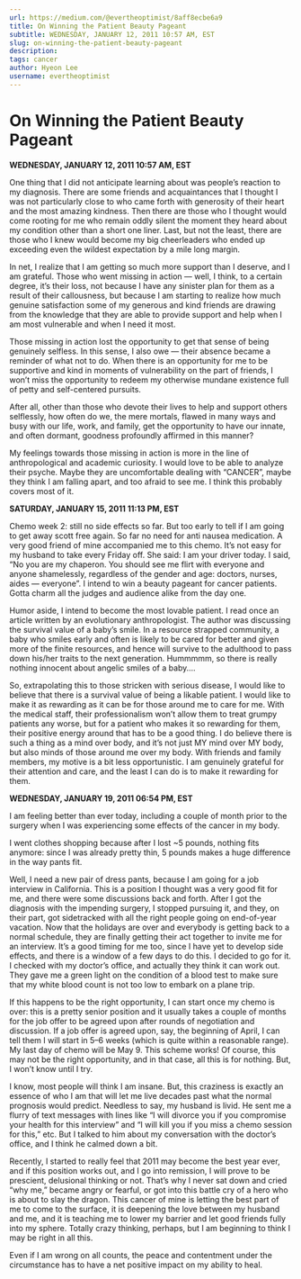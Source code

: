 ```yaml
---
url: https://medium.com/@evertheoptimist/8aff8ecbe6a9
title: On Winning the Patient Beauty Pageant
subtitle: WEDNESDAY, JANUARY 12, 2011 10:57 AM, EST
slug: on-winning-the-patient-beauty-pageant
description: 
tags: cancer
author: Hyeon Lee
username: evertheoptimist
---
```


# On Winning the Patient Beauty Pageant

**WEDNESDAY, JANUARY 12, 2011 10:57 AM, EST**

One thing that I did not anticipate learning about was people’s reaction to my diagnosis. There are some friends and acquaintances that I thought I was not particularly close to who came forth with generosity of their heart and the most amazing kindness. Then there are those who I thought would come rooting for me who remain oddly silent the moment they heard about my condition other than a short one liner. Last, but not the least, there are those who I knew would become my big cheerleaders who ended up exceeding even the wildest expectation by a mile long margin.

In net, I realize that I am getting so much more support than I deserve, and I am grateful. Those who went missing in action — well, I think, to a certain degree, it’s their loss, not because I have any sinister plan for them as a result of their callousness, but because I am starting to realize how much genuine satisfaction some of my generous and kind friends are drawing from the knowledge that they are able to provide support and help when I am most vulnerable and when I need it most.

Those missing in action lost the opportunity to get that sense of being genuinely selfless. In this sense, I also owe — their absence became a reminder of what not to do. When there is an opportunity for me to be supportive and kind in moments of vulnerability on the part of friends, I won’t miss the opportunity to redeem my otherwise mundane existence full of petty and self-centered pursuits.

After all, other than those who devote their lives to help and support others selflessly, how often do we, the mere mortals, flawed in many ways and busy with our life, work, and family, get the opportunity to have our innate, and often dormant, goodness profoundly affirmed in this manner?

My feelings towards those missing in action is more in the line of anthropological and academic curiosity. I would love to be able to analyze their psyche. Maybe they are uncomfortable dealing with “CANCER”, maybe they think I am falling apart, and too afraid to see me. I think this probably covers most of it.

**SATURDAY, JANUARY 15, 2011 11:13 PM, EST**

Chemo week 2: still no side effects so far. But too early to tell if I am going to get away scott free again. So far no need for anti nausea medication. A very good friend of mine accompanied me to this chemo. It’s not easy for my husband to take every Friday off. She said: I am your driver today. I said, “No you are my chaperon. You should see me flirt with everyone and anyone shamelessly, regardless of the gender and age: doctors, nurses, aides — everyone”. I intend to win a beauty pageant for cancer patients. Gotta charm all the judges and audience alike from the day one.

Humor aside, I intend to become the most lovable patient. I read once an article written by an evolutionary anthropologist. The author was discussing the survival value of a baby’s smile. In a resource strapped community, a baby who smiles early and often is likely to be cared for better and given more of the finite resources, and hence will survive to the adulthood to pass down his/her traits to the next generation. Hummmmm, so there is really nothing innocent about angelic smiles of a baby….

So, extrapolating this to those stricken with serious disease, I would like to believe that there is a survival value of being a likable patient. I would like to make it as rewarding as it can be for those around me to care for me. With the medical staff, their professionalism won’t allow them to treat grumpy patients any worse, but for a patient who makes it so rewarding for them, their positive energy around that has to be a good thing. I do believe there is such a thing as a mind over body, and it’s not just MY mind over MY body, but also minds of those around me over my body. With friends and family members, my motive is a bit less opportunistic. I am genuinely grateful for their attention and care, and the least I can do is to make it rewarding for them.

**WEDNESDAY, JANUARY 19, 2011 06:54 PM, EST**

I am feeling better than ever today, including a couple of month prior to the surgery when I was experiencing some effects of the cancer in my body.

I went clothes shopping because after I lost ~5 pounds, nothing fits anymore: since I was already pretty thin, 5 pounds makes a huge difference in the way pants fit.

Well, I need a new pair of dress pants, because I am going for a job interview in California. This is a position I thought was a very good fit for me, and there were some discussions back and forth. After I got the diagnosis with the impending surgery, I stopped pursuing it, and they, on their part, got sidetracked with all the right people going on end-of-year vacation. Now that the holidays are over and everybody is getting back to a normal schedule, they are finally getting their act together to invite me for an interview. It’s a good timing for me too, since I have yet to develop side effects, and there is a window of a few days to do this. I decided to go for it. I checked with my doctor’s office, and actually they think it can work out. They gave me a green light on the condition of a blood test to make sure that my white blood count is not too low to embark on a plane trip.

If this happens to be the right opportunity, I can start once my chemo is over: this is a pretty senior position and it usually takes a couple of months for the job offer to be agreed upon after rounds of negotiation and discussion. If a job offer is agreed upon, say, the beginning of April, I can tell them I will start in 5–6 weeks (which is quite within a reasonable range). My last day of chemo will be May 9. This scheme works! Of course, this may not be the right opportunity, and in that case, all this is for nothing. But, I won’t know until I try.

I know, most people will think I am insane. But, this craziness is exactly an essence of who I am that will let me live decades past what the normal prognosis would predict. Needless to say, my husband is livid. He sent me a flurry of text messages with lines like “I will divorce you if you compromise your health for this interview” and “I will kill you if you miss a chemo session for this,” etc. But I talked to him about my conversation with the doctor’s office, and I think he calmed down a bit.

Recently, I started to really feel that 2011 may become the best year ever, and if this position works out, and I go into remission, I will prove to be prescient, delusional thinking or not. That’s why I never sat down and cried “why me,” became angry or fearful, or got into this battle cry of a hero who is about to slay the dragon. This cancer of mine is letting the best part of me to come to the surface, it is deepening the love between my husband and me, and it is teaching me to lower my barrier and let good friends fully into my sphere. Totally crazy thinking, perhaps, but I am beginning to think I may be right in all this.

Even if I am wrong on all counts, the peace and contentment under the circumstance has to have a net positive impact on my ability to heal.


